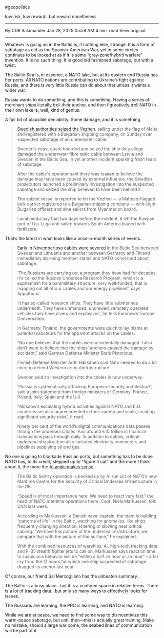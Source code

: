 #geopolitics 

low risk, low reward...but reward nonetheless

---

By CDR Salamander
Jan 28, 2025 05:58 AM
4 min. read
View original

---

Whatever is going on in the Baltic is, if nothing else, strange. It is a form of sabotage as old as the Spanish-American War, yet in some circles continues to be looked at as if it is some “gray-zone/hybrid warfare” invention. It is no such thing. It is good old fashioned sabotage, but with a twist.

The Baltic Sea is, in essence, a NATO lake, but at its eastern end Russia has her ports. All NATO nations are contributing to Ukraine’s fight against Russia, and there is very little Russia can do about that unless it wants a wider war.

Russia wants to do something, and this is something. Having a series of merchant ships literally troll their anchor, and then figuratively troll NATO in their own lake is, well, kind of genius.

A fair bit of plausible deniability. Some damage, and it is something.

> [Swedish authorities seized the Vezhen](https://www.euronews.com/2025/01/27/sweden-seizes-ship-suspected-of-cable-damage-in-baltic-sea), sailing under the flag of Malta and registered with a Bulgarian shipping company, on Sunday over suspected sabotage of an underwater cable.
> 
> Sweden’s coast guard boarded and seized the ship they allege damaged the underwater fibre optic cable between Latvia and Sweden in the Baltic Sea, in yet another incident sparking fresh fears of sabotage.
> 
> After the cable's operator said there was reason to believe the damage may have been caused by external influence, the Swedish prosecutors launched a preliminary investigation into the suspected sabotage and seized the ship believed to have been behind it.
> 
> The seized vessel is reported to be the Vezhen — a Maltese-flagged bulk carrier registered to a Bulgarian shipping company — with eight Bulgarian officers and nine sailors from Myanmar on board.
> 
> Local media say that two days before the incident, it left the Russian port of Ust-Luga and sailed towards South America loaded with fertilisers.

That’s the latest in what looks like a once-a-month series of events.

> [Early in November two cables were severed](https://www.euronews.com/my-europe/2024/11/28/russian-attacks-on-undersea-cables-most-serious-threat-to-our-infrastructure-nato) in the Baltic Sea between Sweden and Lithuania and another between Germany and Finland immediately alarming member states and NATO concerned about sabotage.
> 
> ‘The Russians are carrying out a program they have had for decades. It's called the Russian Undersea Research Program, which is a euphemism for a paramilitary structure, very well-funded, that is mapping out all of our cables and our energy pipelines”, says Appathurai.
> 
> ‘It has so-called research ships. They have little submarines underneath. They have unmanned, uncrewed, remotely operated vehicles they have divers and explosives’, he tells Euronews’ Europe Conversation.
> 
> In Germany, Finland, the governments were quick to lay blame at potential saboteurs for the apparent attacks on the cables.
> 
> “No one believes that the cables were accidentally damaged. I also don’t want to believe that the ships’ anchors caused the damage by accident,” said German Defense Minister Boris Pistorious.
> 
> Finnish Defense Minister Antti Häkkänen said Nato needed to do a lot more to defend Western critical infrastructure.
> 
> Sweden said an investigation into the cables is now underway.
> 
> "Russia is systematically attacking European security architecture”, said a joint statement from foreign ministers of Germany, France, Poland, Italy, Spain and the U.K.
> 
> "Moscow’s escalating hybrid activities against NATO and E.U. countries are also unprecedented in their variety and scale, creating significant security risks”, it read.
> 
> Ninety per cent of the world’s digital communications data passes through the undersea cables. And around €10 trillion in financial transactions pass through daily. In addition to cables, critical undersea infrastructure also includes electricity connectors and pipelines supplying oil and gas.

No one is going to blockade Russian ports, but something has to be done. NATO has, to its credit, stepped up to “figure it out” and the more I think about it, the more the [AI angle makes sense](https://www.cnn.com/2025/01/27/europe/nato-defense-baltic-undersea-cables-intl-cmd/index.html).

> The Baltic Sentry operation is backed up by AI run out of NATO’s new Maritime Centre for the Security of Critical Undersea Infrastructure in the UK.
> 
> “Speed is of most importance here. We need to react very fast,” the head of NATO maritime operations there, Capt. Niels Markussen, told CNN last week.
> 
> According to Markussen, a Danish naval captain, the team is building “patterns of life” in the Baltic, watching for anomalies, like ships frequently changing direction, loitering or slowing near critical cabling. “We have this picture of the undersea infrastructure, we compare that with the picture of the surface,” he explained.
> 
> With the combined resources of warships, AI, high-tech tracking data and F-35 stealth fighter jets to call on, Markussen says reaction time to suspicious behavior will be “within a half an hour or an hour” – a far cry from the 17 hours for which one ship suspected of sabotage dragged its anchor last year.

Of course, our friend Sal Mercogliano has the unbeaten summary.

The Baltic is a busy place…but it is a confined space in relative terms. There is a lot of tracking data…but only so many ways to effectively looks for issues.

The Russians are learning, the PRC is learning, and NATO is learning.

While we are at peace, we need to find some way to disincentivize this warm-peace sabotage, but until then—this is actually great training. Make no mistake, should a large war come, the seabed lines of communication will be part of it.

